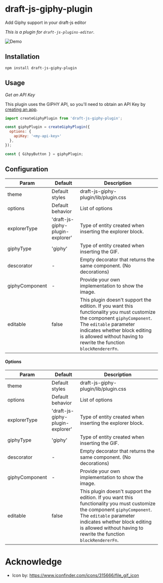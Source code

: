 # draft-js-giphy-plugin
Add Giphy support in your draft-js editor

*This is a plugin for `draft-js-plugins-editor`.*

![Demo](plugin.gif)

## Installation

```
npm install draft-js-giphy-plugin
```

## Usage

*Get an API Key*

This plugin uses the GIPHY API, so you'll need to obtain an API Key by [creating an app](https://developers.giphy.com/dashboard/?create=true).

```js
import createGiphyPlugin from 'draft-js-giphy-plugin';

const giphyPlugin = createGiphyPlugin({
  options: {
    apiKey: '<my-api-key>'
  },
});

const { GihpyButton } = giphyPlugin;
```

## Configuration

| Param          | Default                          | Description                                                                                                                                                                                                                                              |
|----------------|----------------------------------|----------------------------------------------------------------------------------------------------------------------------------------------------------------------------------------------------------------------------------------------------------|
| theme          | Default styles                   | draft-js-giphy-plugin/lib/plugin.css                                                                                                                                                                                                                     |
| options        | Default behavior                 | List of options                                                                                                                                                                                                                                          |
| explorerType   | 'draft-js-giphy-plugin-explorer' | Type of entity created when inserting the explorer block.                                                                                                                                                                                                |
| giphyType      | 'giphy'                          | Type of entity created when inserting the GIF.                                                                                                                                                                                                           |
| descorator     | -                                | Empty decorator that returns the same component. (No decorations)                                                                                                                                                                                        |
| giphyComponent | -                                | Provide your own implementation to show the image.                                                                                                                                                                                                       |
| editable       | false                            | This plugin doesn't support the edition. If you want this functionality you must customize the component `giphyComponent`. The `editable` parameter indicates whether block editing is allowed without having to rewrite the function `blockRendererFn`. |

#### Options

| Param          | Default                          | Description                                                                                                                                                                                                                                              |
|----------------|----------------------------------|----------------------------------------------------------------------------------------------------------------------------------------------------------------------------------------------------------------------------------------------------------|
| theme          | Default styles                   | draft-js-giphy-plugin/lib/plugin.css                                                                                                                                                                                                                     |
| options        | Default behavior                 | List of options                                                                                                                                                                                                                                          |
| explorerType   | 'draft-js-giphy-plugin-explorer' | Type of entity created when inserting the explorer block.                                                                                                                                                                                                |
| giphyType      | 'giphy'                          | Type of entity created when inserting the GIF.                                                                                                                                                                                                           |
| descorator     | -                                | Empty decorator that returns the same component. (No decorations)                                                                                                                                                                                        |
| giphyComponent | -                                | Provide your own implementation to show the image.                                                                                                                                                                                                       |
| editable       | false                            | This plugin doesn't support the edition. If you want this functionality you must customize the component `giphyComponent`. The `editable` parameter indicates whether block editing is allowed without having to rewrite the function `blockRendererFn`. |

# Acknowledge
* Icon by: https://www.iconfinder.com/icons/315666/file_gif_icon
